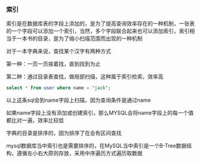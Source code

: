 ### 索引

索引是在数据库表的字段上添加的，是为了提高查询效率存在的一种机制，一张表的一个字段可以添加一个索引，当然，多个字段联合起来也可以添加索引，索引相当于一本书的目录，是为了缩小扫描范围而出现的一种机制

对于一本字典来说，查找某个汉字有两种方式

第一种：一页一页挨着找，直到找到为止

第二种：通过目录表查找，做局部扫描，这种属于索引检索，效率高



```sql
select * from user where name = "jack";
```

以上这条sql会到name字段上扫描，因为查询条件是通过name

如果name字段上没有添加或创建索引，那么MYSQL会将name字段上的每一个值都比对一遍，效率比较低

字典的目录是排序的，因为排序了在会有区间查找

mysql数据库当中索引也是需要排序的，在MySQL当中索引是一个B-Tree数据结构，遵循左小右大原则存放，采用中序遍历方式遍历取数据

